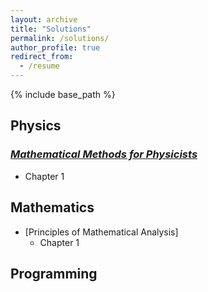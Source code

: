 ```yaml
---
layout: archive
title: "Solutions"
permalink: /solutions/
author_profile: true
redirect_from:
  - /resume
---
```


{% include base_path %}

## Physics

### _[Mathematical Methods for Physicists](https://doi.org/10.1016/C2009-0-30629-7)_
  * Chapter 1

## Mathematics

* [Principles of Mathematical Analysis]
  * Chapter 1

## Programming
